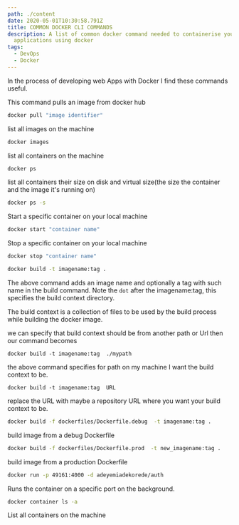 ```yaml
---
path: ./content
date: 2020-05-01T10:30:58.791Z
title: COMMON DOCKER CLI COMMANDS
description: A list of common docker command needed to containerise your
  applications using docker
tags:
  - DevOps
  - Docker
---
```

In the process of developing web Apps with Docker I find these commands useful.


This command pulls an image from docker hub
```bash
docker pull "image identifier"
```


list all images on the machine
```bash
docker images 
```

list all containers on the machine
```bash
docker ps
```

list all containers their size on disk and virtual size(the size the container and the image it's running on)
```bash
docker ps -s
 ```

Start a specific container on your local machine
```bash
docker start "container name"

```

Stop a specific container on your local machine
```bash 
docker stop "container name"
```


```bash
docker build -t imagename:tag . 
```
The above command adds an image name and optionally a tag with such name in the build command. Note the ` dot ` after the imagename:tag, this specifies the build context directory.

The build context is a collection of files to be used by the build process while building the docker image.

we can specify that build context should be from another path or Url
then our command becomes

```
docker build -t imagename:tag  ./mypath 
```
the above command specifies for path on my machine I want the build context to be.

```
docker build -t imagename:tag  URL
```
replace the URL with maybe a repository URL where you want your build context to be.

```bash
docker build -f dockerfiles/Dockerfile.debug  -t imagename:tag . 

```
build image from a debug Dockerfile 

```bash
docker build -f dockerfiles/Dockerfile.prod  -t new_imagename:tag .

```
build image from a production Dockerfile


```bash 
docker run -p 49161:4000 -d adeyemiadekorede/auth
```
Runs the container on a specific port on the background.


```bash
docker container ls -a
```

List all containers on the machine

